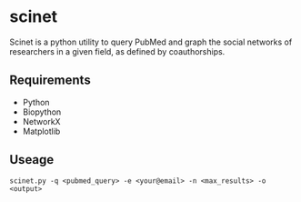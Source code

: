 scinet
======

Scinet is a python utility to query PubMed and graph the social networks of researchers in a given field, as defined by coauthorships.

## Requirements

- Python
- Biopython
- NetworkX
- Matplotlib

## Useage

`scinet.py -q <pubmed_query> -e <your@email> -n <max_results> -o <output>`

